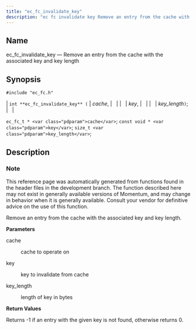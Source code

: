 ```yaml
---
title: "ec_fc_invalidate_key"
description: "ec fc invalidate key Remove an entry from the cache with the associated key and key length int ec fc invalidate key cache key key length ec fc t cache const void key size t key length This reference page was automatically generated from functions found in the header files..."
---
```


<a name="apis.ec_fc_invalidate_key"></a> 
## Name

ec_fc_invalidate_key — Remove an entry from the cache with the associated key and key length

## Synopsis

`#include "ec_fc.h"`

| `int **ec_fc_invalidate_key** (` | <var class="pdparam">cache</var>, |   |
|   | <var class="pdparam">key</var>, |   |
|   | <var class="pdparam">key_length</var>`)`; |   |

`ec_fc_t * <var class="pdparam">cache</var>`;
`const void * <var class="pdparam">key</var>`;
`size_t <var class="pdparam">key_length</var>`;<a name="idp52198768"></a> 
## Description

### Note

This reference page was automatically generated from functions found in the header files in the development branch. The function described here may not exist in generally available versions of Momentum, and may change in behavior when it is generally available. Consult your vendor for definitive advice on the use of this function.

Remove an entry from the cache with the associated key and key length.

**<a name="idp52201680"></a> Parameters**

<dl class="variablelist">

<dt>cache</dt>

<dd>

cache to operate on

</dd>

<dt>key</dt>

<dd>

key to invalidate from cache

</dd>

<dt>key_length</dt>

<dd>

length of key in bytes

</dd>

</dl>

**<a name="idp52208080"></a> Return Values**

Returns -1 if an entry with the given key is not found, otherwise returns 0.